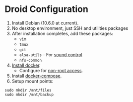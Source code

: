 # Droid Configuration

1. Install Debian (10.6.0 at current).
2. No desktop environment, just SSH and utilities packages
3. After installation completes, add these packages:
    * `vim`
    * `tmux`
    * `git`
    * `alsa-utils` - For [sound control](https://unix.stackexchange.com/a/21090)
    * `nfs-common`
4. [Install docker](https://docs.docker.com/engine/install/debian/).
    * Configure for [non-root access](https://docs.docker.com/engine/install/linux-postinstall/).
5. Install [docker-compose](https://docs.docker.com/compose/install/).
6. Setup mount points:
```
sudo mkdir /mnt/files
sudo mkdir /mnt/backup
```